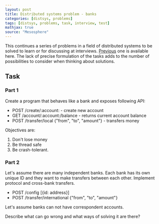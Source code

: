 ```yaml
---
layout: post
title: Distributed systems problem - banks
categories: [distsys, problems]
tags: [distsys, problems, task, interview, test]
mathjax: true
source: "Mesosphere"
---
```


This continues a series of problems in a field of distributed systems
to be solved to learn or for discussing at interviews. [Previous][1] one
is available here. The lack of precise formulation of the tasks adds
to the number of possibilities to consider when thinking about solutions.

## Task

### Part 1

Create a program that behaves like a bank and exposes following API:

* POST /create/:account: - create new account
* GET  /account/:account:/balance - returns current account balance
* POST /transfer/local {"from", "to", "amount"} - transfers money

Objectives are:

1. Don't lose money
2. Be thread safe
3. Be crash-tolerant.

### Part 2

Let's assume there are many independent banks. Each bank has its own
unique ID and they want to make transfers between each other. Implement
protocol and cross-bank transfers.

* POST /config [{id: address}]
* POST /transfer/international {"from", "to", "amount"}

Let's assume banks can not have correspondent accounts.

Describe what can go wrong and what ways of solving it are there?

[1]: http://sitano.github.io/distsys/problems/2019/05/05/distsys-problem-counters-db/ "previous task"
